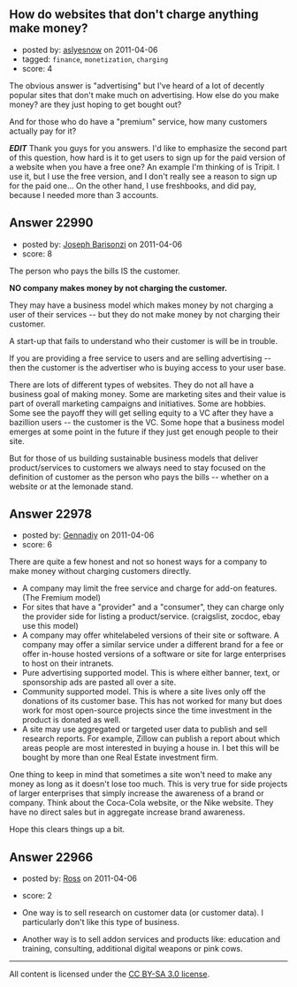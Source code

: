 ## How do websites that don't charge anything make money?

- posted by: [aslyesnow](https://stackexchange.com/users/-1/8563-aslyesnow) on 2011-04-06
- tagged: `finance`, `monetization`, `charging`
- score: 4

The obvious answer is "advertising" but I've heard of a lot of decently popular sites that don't make much on advertising. How else do you make money? are they just hoping to get bought out? 

And for those who do have a "premium" service, how many customers actually pay for it? 


***EDIT***
Thank you guys for you answers. I'd like to emphasize the second part of this question, how hard is it to get users to sign up for the paid version of a website when you have a free one? An example I'm thinking of is Tripit. I use it, but I use the free version, and I don't really see a reason to sign up for the paid one... 
On the other hand, I use freshbooks, and did pay, because I needed more than 3 accounts.


## Answer 22990

- posted by: [Joseph Barisonzi](https://stackexchange.com/users/-1/8791-joseph-barisonzi) on 2011-04-06
- score: 8

The person who pays the bills IS the customer. 

**NO company makes money by not charging the customer.**

They may have a business model which makes money by not charging a user of their services -- but they do not make money by not charging their customer. 

A start-up that fails to understand who their customer is will be in trouble. 

If you are providing a free service to users and are selling advertising -- then the customer is the advertiser who is buying access to your user base.

There are lots of different types of websites. They do not all have a business goal of making money. Some are marketing sites and their value is part of overall marketing campaigns and initiatives. Some are hobbies. Some see the payoff they will get selling equity to a VC after they have a bazillion users -- the customer is the VC. Some hope that a business model emerges at some point in the future if they just get enough people to their site.

But for those of us building sustainable business models that deliver product/services to customers we always need to stay focused on the definition of customer as the person who pays the bills -- whether on a website or at the lemonade stand.


## Answer 22978

- posted by: [Gennadiy](https://stackexchange.com/users/-1/9134-gennadiy) on 2011-04-06
- score: 6

There are quite a few honest and not so honest ways for a company to make money without charging customers directly.

 - A company may limit the free service and charge for add-on features. (The Fremium model)
 - For sites that have a "provider" and a "consumer", they can charge only the provider side for listing a product/service. (craigslist, zocdoc, ebay use this model)
 - A company may offer whitelabeled versions of their site or software. A company may offer a similar service under a different brand for a fee or offer in-house hosted versions of a software or site for large enterprises to host on their intranets.
 - Pure advertising supported model. This is where either banner, text, or sponsorship ads are pasted all over a site.
 - Community supported model. This is where a site lives only off the donations of its customer base. This has not worked for many but does work for most open-source projects since the time investment in the product is donated as well.
 - A site may use aggregated or targeted user data to publish and sell research reports. For example, Zillow can publish a report about which areas people are most interested in buying a house in. I bet this will be bought by more than one Real Estate investment firm.

One thing to keep in mind that sometimes a site won't need to make any money as long as it doesn't lose too much. This is very true for side projects of larger enterprises that simply increase the awareness of a brand or company. Think about the Coca-Cola website, or the Nike website. They have no direct sales but in aggregate increase brand awareness.

Hope this clears things up a bit.


## Answer 22966

- posted by: [Ross](https://stackexchange.com/users/-1/1390-ross) on 2011-04-06
- score: 2

- One way is to sell research on customer data (or customer data). I particularly don't like this type of business.

- Another way is to sell addon services and products like: education and training, consulting, additional digital weapons or pink cows.



---

All content is licensed under the [CC BY-SA 3.0 license](https://creativecommons.org/licenses/by-sa/3.0/).

